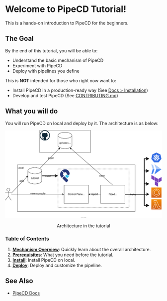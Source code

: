 # **Welcome to PipeCD Tutorial!**

This is a hands-on introduction to PipeCD for the beginners.

## The Goal

By the end of this tutorial, you will be able to:
  - Understand the basic mechanism of PipeCD
  - Experiment with PipeCD
  - Deploy with pipelines you define

This is **NOT** intended for those who right now want to:

- Install PipeCD in a production-ready way (See [Docs > Installation](https://pipecd.dev/docs/installation/))
- Develop and test PipeCD (See [CONTRIBUTING.md](https://github.com/pipe-cd/pipecd/blob/master/CONTRIBUTING.md))

## What you will do

You will run PipeCD on local and deploy by it. The architecture is as below:

![architecture on local](/images/architecture.svg)
<p align="center">Architecture in the tutorial</p>


### Table of Contents

1. [**Mechanism Overview**](content/en/10-overview/README.md): Quickly learn about the overall architecture.
2. [**Prerequisites**](content/en/20-prerequisites/README.md): What you need before the tutorial.
3. [**Install**](content/en/30-install/): Install PipeCD on local.
4. [**Deploy**](content/en/40-deploy/): Deploy and customize the pipeline.

## See Also

- [PipeCD Docs](https://pipecd.dev/docs/)
